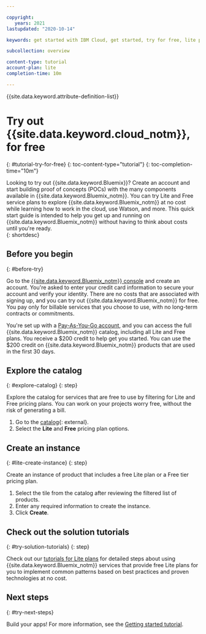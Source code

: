 ```yaml
---

copyright:
   years: 2021
lastupdated: "2020-10-14"

keywords: get started with IBM Cloud, get started, try for free, lite plan

subcollection: overview

content-type: tutorial
account-plan: lite
completion-time: 10m 

---
```


{{site.data.keyword.attribute-definition-list}}

# Try out {{site.data.keyword.cloud_notm}}, for free
{: #tutorial-try-for-free}
{: toc-content-type="tutorial"} 
{: toc-completion-time="10m"} 

Looking to try out {{site.data.keyword.Bluemix}}? Create an account and start building proof of concepts (POCs) with the many components available in {{site.data.keyword.Bluemix_notm}}. You can try Lite and Free service plans to explore {{site.data.keyword.Bluemix_notm}} at no cost while learning how to work in the cloud, use Watson, and more. This quick start guide is intended to help you get up and running on {{site.data.keyword.Bluemix_notm}} without having to think about costs until you're ready.  
{: shortdesc}

## Before you begin
{: #before-try}

Go to the [{{site.data.keyword.Bluemix_notm}} console](https://{DomainName}) and create an account. You're asked to enter your credit card information to secure your account and verify your identity. There are no costs that are associated with signing up, and you can try out {{site.data.keyword.Bluemix_notm}} for free. You pay only for billable services that you choose to use, with no long-term contracts or commitments.

You're set up with a [Pay-As-You-Go account](/docs/account?topic=account-accounts#paygo), and you can access the full {{site.data.keyword.Bluemix_notm}} catalog, including all Lite and Free plans. You receive a $200 credit to help get you started. You can use the $200 credit on {{site.data.keyword.Bluemix_notm}} products that are used in the first 30 days.


## Explore the catalog
{: #explore-catalog}
{: step}

Explore the catalog for services that are free to use by filtering for Lite and Free pricing plans. You can work on your projects worry free, without the risk of generating a bill.

1. Go to the [catalog](/catalog){: external}.  
2. Select the **Lite** and **Free** pricing plan options.

## Create an instance
{: #lite-create-instance}
{: step}

Create an instance of product that includes a free Lite plan or a Free tier pricing plan.

1. Select the tile from the catalog after reviewing the filtered list of products.
2. Enter any required information to create the instance.
3. Click **Create**.

## Check out the solution tutorials
{: #try-solution-tutorials}
{: step}

Check out our [tutorials for Lite plans](/docs?tab=tutorials&filters=lite-account) for detailed steps about using {{site.data.keyword.Bluemix_notm}} services that provide free Lite plans for you to implement common patterns based on best practices and proven technologies at no cost.

## Next steps
{: #try-next-steps}

Build your apps! For more information, see the [Getting started tutorial](/docs/apps?topic=apps-getting-started).
